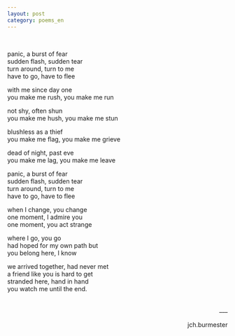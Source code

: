 ```yaml
---
layout: post
category: poems_en
---
```


<br />

panic, a burst of fear<br />
sudden flash, sudden tear<br />
turn around, turn to me<br />
have to go, have to flee

with me since day one<br />
you make me rush, you make me run

not shy, often shun<br />
you make me hush, you make me stun

blushless as a thief<br />
you make me flag, you make me grieve

dead of night, past eve<br />
you make me lag, you make me leave

panic, a burst of fear<br />
sudden flash, sudden tear<br />
turn around, turn to me<br />
have to go, have to flee

when I change, you change<br />
one moment, I admire you<br />
one moment, you act strange

where I go, you go<br />
had hoped for my own path but<br />
you belong here, I know

we arrived together, had never met<br />
a friend like you is hard to get<br />
stranded here, hand in hand<br />
you watch me until the end.

<br />
<div align="right">___</div><br />
<div align="right">jch.burmester</div>
